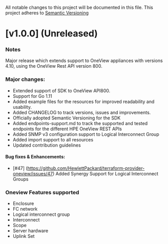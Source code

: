 All notable changes to this project will be documented in this file.
This project adheres to [Semantic Versioning](http://semver.org/spec/v2.0.0.html)

# [v1.0.0] (Unreleased)
### Notes
  Major release which extends support to OneView appliances with versions 4.10, using the OneView Rest API version 800.

### Major changes:
- Extended support of SDK to OneView API800.
- Support for Go 1.11  
- Added example files for the resources for improved readability and usability.
- Added CHANGELOG to track versions, issues and improvements.
- Officially adopted Semantic Versioning for the SDK
- Added endpoints-support.md to track the supported and tested endpoints for the different HPE OneView REST APIs
- Added SNMP v3 configuration support to Logical Interconnect Group
- Added import support to all resources
- Updated contribution guidelines

#### Bug fixes & Enhancements:
- [#47] (https://github.com/HewlettPackard/terraform-provider-oneview/issues/47) Added Synergy Support for Logical Interconnect Groups

### Oneview Features supported
- Enclosure    
- FC network
- Logical interconnect group
- Interconnect
- Scope
- Server hardware
- Uplink Set

